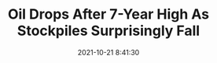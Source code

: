 ---
"title": "Oil Drops After 7-Year High As Stockpiles Surprisingly Fall"
"date": "2021-10-21 8:41:30"
"feed_name": "RIGZONE"
"feed_website": "http://www.rigzone.com/"
"feed_rss": "http://www.rigzone.com/news/rss/rigzone_latest.aspx"
"link": "https://www.rigzone.com/news/wire/oil_drops_after_7year_high_as_stockpiles_surprisingly_fall-21-oct-2021-166781-article/?rss=true"
"source": "None"
"file": "_posts/2021-1-1-75693c32fbaeb22e050038d2aa7b4b1605327d74.md"
"accident": "0"
"drilling": "0"
"represented_by": "0"
"dead": "0"
"injured": "0"
"arrested": "0"
"place": "unknown place"
"where": "unknown site"
"causes": "unknown"
"place_uri": "unknown place"
---